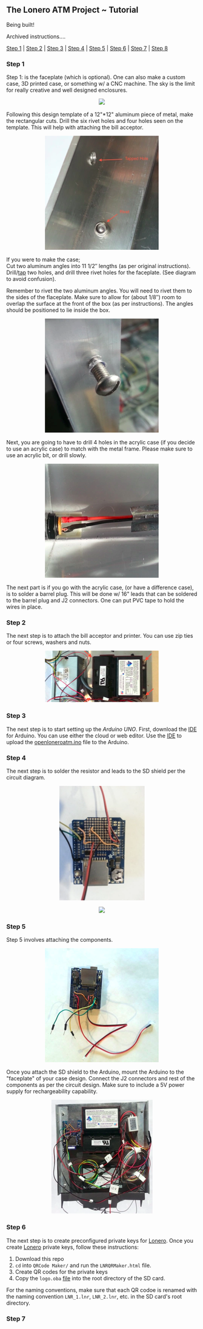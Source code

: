 ## The Lonero ATM Project ~ Tutorial
Being built!

Archived instructions....

[Step 1](https://archive.vn/wip/QjAo4) | [Step 2](https://archive.vn/wip/oicTY) | [Step 3](https://archive.vn/wip/xF90d) | [Step 4](https://archive.vn/wip/Qr4cH) | [Step 5](https://archive.vn/wip/XKHhy) | [Step 6](https://archive.vn/wip/FpZW3) | [Step 7](https://archive.vn/wip/yRiOx) | [Step 8](https://archive.vn/wip/siBF1)


### Step 1
Step 1: is the faceplate (which is optional). One can also make a custom case, 3D printed case, or something w/ a CNC machine. The sky is the limit for really creative and well designed enclosures.
<p align="center">
<img src="https://openbitcoinatm.files.wordpress.com/2014/02/obcatm_faceplate.png" width="550">
</p>
Following this design template of a 12"*12" aluminum piece of metal, make the rectangular cuts. Drill the six rivet holes and four holes seen on the template. This will help with attaching the bill acceptor.

<p align="center">
<img src="https://raw.githubusercontent.com/Mentors4EDU/Images/master/holesvw.png">
</p>

If you were to make the case; \
Cut two aluminum angles into 11 1/2″ lengths (as per original instructions). \
Drill/[tap](https://en.wikipedia.org/wiki/Tap_and_die#mediaviewer/File:Tap_and_T-wrench.jpg) two holes, and drill three rivet holes for the faceplate. (See diagram to avoid confusion).

Remember to rivet the two aluminum angles. You will need to rivet them to the sides of the flaceplate. Make sure to allow for (about 1/8″) room to overlap the surface at the front of the box (as per instructions). The angles should be positioned to lie inside the box.

<p align="center">
<img src="https://raw.githubusercontent.com/Mentors4EDU/Images/master/fabrivot.png">
</p>

Next, you are going to have to drill 4 holes in the acrylic case (if you decide to use an acrylic case) to match with the metal frame. Please make sure to use an acrylic bit, or  drill slowly.

<p align="center">
<img src="https://raw.githubusercontent.com/Mentors4EDU/Images/master/plugbarrel.png">
</p>

The next part is if you go with the acrylic case, (or have a difference case), is to solder a barrel plug. This will be done w/ 16" leads that can be soldered to the barrel plug and J2 connectors. One can put PVC tape to hold the wires in place.

### Step 2
The next step is to attach the bill acceptor and printer. You can use zip ties or four screws, washers and nuts.

<p align="center">
<img src="https://raw.githubusercontent.com/Mentors4EDU/Images/master/acceptorprinter.png">
</p>

### Step 3
The next step is to start setting up the *Arduino UNO*. First, download the [IDE](https://create.arduino.cc/) for Arduino. You can use either the cloud or web editor. Use the [IDE](https://create.arduino.cc/) to upload the [openloneroatm.ino](https://github.com/Lonero-Team/Lonero-ATM-Project/blob/main/OpenATM%20Files/openloneroatm.ino) file to the Arduino.

### Step 4
The next step is to solder the resistor and leads to the SD shield per the circuit diagram.

<p align="center">
<img src="https://raw.githubusercontent.com/Mentors4EDU/Images/master/SDShield.png">
</p>
<p align="center">
<img src="https://content.instructables.com/ORIG/FMA/9Q3M/HVTWBLCH/FMA9Q3MHVTWBLCH.png" width="550">
</p>

### Step 5
Step 5 involves attaching the components.

<p align="center">
<img src="https://raw.githubusercontent.com/Mentors4EDU/Images/master/UNOSDShield.png">
</p>

Once you attach the SD shield to the Arduino, mount the Arduino to the "faceplate" of your case design. Connect the J2 connectors and rest of the components as  per the circuit design. Make sure to include a 5V power supply for rechargeability capability.

<p align="center">
<img src="https://raw.githubusercontent.com/Mentors4EDU/Images/master/faceplatecompnt.png">
</p>

### Step 6
The next step is to create preconfigured private keys for [Lonero](https://lonero.org). Once you create [Lonero](https://lonero.org) private keys, follow these instructions:
1. Download this repo
2. `cd` into `QRCode Maker/` and run the `LNRQRMaker.html` file.
3. Create QR codes for the private  keys
4. Copy the `logo.oba` [file](https://github.com/Lonero-Team/Lonero-ATM-Project/blob/main/OpenATM%20Files/logo.oba) into the root directory of the SD card.

For the naming conventions, make sure that each QR codoe is renamed with the naming convention `LNR_1.lnr`, `LNR_2.lnr`, etc. in the SD card's root directory.

### Step 7
